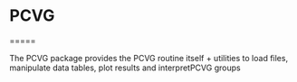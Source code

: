 # PCVG
=====

The PCVG package provides the PCVG routine itself + utilities to load files, manipulate data tables, plot results and interpretPCVG groups
